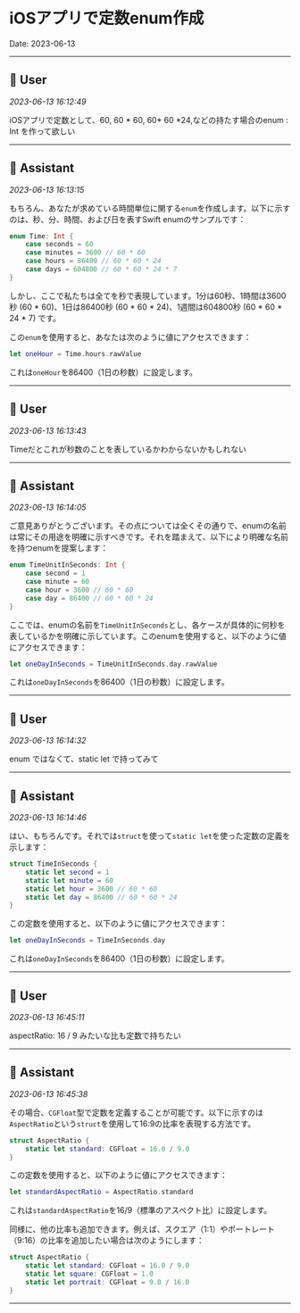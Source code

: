 # iOSアプリで定数enum作成

Date: 2023-06-13

---

## 👤 User
*2023-06-13 16:12:49*

iOSアプリで定数として、60, 60 * 60, 60* 60 *24,などの持たす場合のenum : Int を作って欲しい

---

## 🤖 Assistant
*2023-06-13 16:13:15*

もちろん、あなたが求めている時間単位に関する`enum`を作成します。以下に示すのは、秒、分、時間、および日を表すSwift enumのサンプルです：

```swift
enum Time: Int {
    case seconds = 60
    case minutes = 3600 // 60 * 60
    case hours = 86400 // 60 * 60 * 24
    case days = 604800 // 60 * 60 * 24 * 7
}
```

しかし、ここで私たちは全てを秒で表現しています。1分は60秒、1時間は3600秒 (60 * 60)、1日は86400秒 (60 * 60 * 24)、1週間は604800秒 (60 * 60 * 24 * 7) です。

この`enum`を使用すると、あなたは次のように値にアクセスできます：

```swift
let oneHour = Time.hours.rawValue
```

これは`oneHour`を86400（1日の秒数）に設定します。

---

## 👤 User
*2023-06-13 16:13:43*

Timeだとこれが秒数のことを表しているかわからないかもしれない

---

## 🤖 Assistant
*2023-06-13 16:14:05*

ご意見ありがとうございます。その点については全くその通りで、enumの名前は常にその用途を明確に示すべきです。それを踏まえて、以下により明確な名前を持つenumを提案します：

```swift
enum TimeUnitInSeconds: Int {
    case second = 1
    case minute = 60
    case hour = 3600 // 60 * 60
    case day = 86400 // 60 * 60 * 24
}
```

ここでは、enumの名前を`TimeUnitInSeconds`とし、各ケースが具体的に何秒を表しているかを明確に示しています。このenumを使用すると、以下のように値にアクセスできます：

```swift
let oneDayInSeconds = TimeUnitInSeconds.day.rawValue
```

これは`oneDayInSeconds`を86400（1日の秒数）に設定します。

---

## 👤 User
*2023-06-13 16:14:32*

enum ではなくて、static let で持ってみて

---

## 🤖 Assistant
*2023-06-13 16:14:46*

はい、もちろんです。それでは`struct`を使って`static let`を使った定数の定義を示します：

```swift
struct TimeInSeconds {
    static let second = 1
    static let minute = 60
    static let hour = 3600 // 60 * 60
    static let day = 86400 // 60 * 60 * 24
}
```

この定数を使用すると、以下のように値にアクセスできます：

```swift
let oneDayInSeconds = TimeInSeconds.day
```

これは`oneDayInSeconds`を86400（1日の秒数）に設定します。

---

## 👤 User
*2023-06-13 16:45:11*

aspectRatio: 16 / 9 みたいな比も定数で持ちたい

---

## 🤖 Assistant
*2023-06-13 16:45:38*

その場合、`CGFloat`型で定数を定義することが可能です。以下に示すのは`AspectRatio`という`struct`を使用して16:9の比率を表現する方法です。

```swift
struct AspectRatio {
    static let standard: CGFloat = 16.0 / 9.0
}
```

この定数を使用すると、以下のように値にアクセスできます：

```swift
let standardAspectRatio = AspectRatio.standard
```

これは`standardAspectRatio`を16/9（標準のアスペクト比）に設定します。

同様に、他の比率も追加できます。例えば、スクエア（1:1）やポートレート（9:16）の比率を追加したい場合は次のようにします：

```swift
struct AspectRatio {
    static let standard: CGFloat = 16.0 / 9.0
    static let square: CGFloat = 1.0
    static let portrait: CGFloat = 9.0 / 16.0
}
```

---
